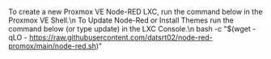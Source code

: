 To create a new Proxmox VE Node-RED LXC, run the command below in the Proxmox VE Shell.\n
To Update Node-Red or Install Themes run the command below (or type update) in the LXC Console.\n
bash -c "$(wget -qLO - https://raw.githubusercontent.com/datsrt02/node-red-promox/main/node-red.sh)"
